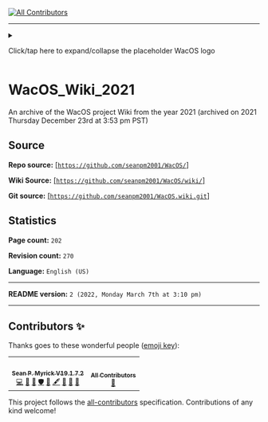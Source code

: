 
<!-- ALL-CONTRIBUTORS-BADGE:START - Do not remove or modify this section -->
[![All Contributors](https://img.shields.io/badge/all_contributors-2-orange.svg?style=flat-square)](#contributors-)
<!-- ALL-CONTRIBUTORS-BADGE:END -->
***

<details><summary><p lang="en">Click/tap here to expand/collapse the placeholder WacOS logo</p></summary>

![/.github/MacOSIcon.png](/.github/MacOSIcon.png)

</details>

# WacOS_Wiki_2021
An archive of the WacOS project Wiki from the year 2021 (archived on 2021 Thursday December 23rd at 3:53 pm PST)

## Source

**Repo source:** [[`https://github.com/seanpm2001/WacOS/`]](https://github.com/seanpm2001/WacOS/)

**Wiki Source:** [[`https://github.com/seanpm2001/WacOS/wiki/`]](https://github.com/seanpm2001/WacOS/wiki/)

**Git source:** [[`https://github.com/seanpm2001/WacOS.wiki.git`]](https://github.com/seanpm2001/WacOS.wiki.git)

## Statistics

**Page count:** `202`

**Revision count:** `270`

**Language:** `English (US)`

***

**README version:** `2 (2022, Monday March 7th at 3:10 pm)`

***

## Contributors ✨

Thanks goes to these wonderful people ([emoji key](https://allcontributors.org/docs/en/emoji-key)):

<!-- ALL-CONTRIBUTORS-LIST:START - Do not remove or modify this section -->
<!-- prettier-ignore-start -->
<!-- markdownlint-disable -->
<table>
  <tr>
    <td align="center"><a href="https://gist.github.com/seanpm2001/7e40a0e13c066a57577d8200b1afc6a3"><img src="https://avatars.githubusercontent.com/u/65933340?v=4?s=100" width="100px;" alt=""/><br /><sub><b>Sean P. Myrick V19.1.7.2</b></sub></a><br /><a href="https://github.com/seanpm2001/WacOS_Wiki_2021/commits?author=seanpm2001" title="Code">💻</a> <a href="https://github.com/seanpm2001/WacOS_Wiki_2021/commits?author=seanpm2001" title="Documentation">📖</a> <a href="#projectManagement-seanpm2001" title="Project Management">📆</a> <a href="#security-seanpm2001" title="Security">🛡️</a> <a href="#data-seanpm2001" title="Data">🔣</a> <a href="#content-seanpm2001" title="Content">🖋</a> <a href="#design-seanpm2001" title="Design">🎨</a> <a href="#maintenance-seanpm2001" title="Maintenance">🚧</a> <a href="#ideas-seanpm2001" title="Ideas, Planning, & Feedback">🤔</a></td>
    <td align="center"><a href="https://allcontributors.org"><img src="https://avatars.githubusercontent.com/u/46410174?v=4?s=100" width="100px;" alt=""/><br /><sub><b>All Contributors</b></sub></a><br /><a href="https://github.com/seanpm2001/WacOS_Wiki_2021/commits?author=all-contributors" title="Documentation">📖</a></td>
  </tr>
</table>

<!-- markdownlint-restore -->
<!-- prettier-ignore-end -->

<!-- ALL-CONTRIBUTORS-LIST:END -->

This project follows the [all-contributors](https://github.com/all-contributors/all-contributors) specification. Contributions of any kind welcome!
